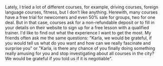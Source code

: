 Lately, I tried a lot of different courses, for example, driving courses, foreign language courses, fitness, but I don’t like anything. Herewith, many courses have a free trial for newcomers and even 50% sale for groups, two for one deal. But in that case, courses ask for a non-refundable deposit or to fill in your details on their website to sign up for a free lesson with a qualified trainer. I'd like to find out what the experience I want to get the most. My friends often ask me the same questions: "Karla, we would be grateful, if you would tell us what do you want and how can we really fascinate and surprise you" or "Karla, is there any chance of you finally doing something really amusing for you and stop investigating about all courses in the city? We would be grateful if you told us if it is negotiable".